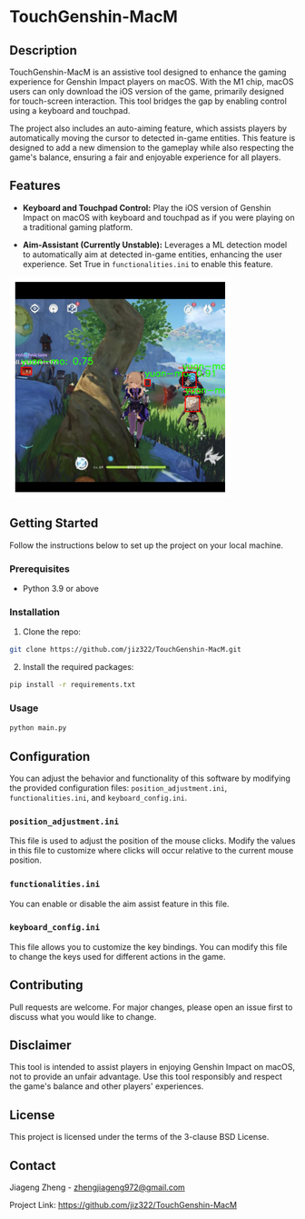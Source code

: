 # TouchGenshin-MacM

## Description

TouchGenshin-MacM is an assistive tool designed to enhance the gaming experience for Genshin Impact players on macOS. With the M1 chip, macOS users can only download the iOS version of the game, primarily designed for touch-screen interaction. This tool bridges the gap by enabling control using a keyboard and touchpad.

The project also includes an auto-aiming feature, which assists players by automatically moving the cursor to detected in-game entities. This feature is designed to add a new dimension to the gameplay while also respecting the game's balance, ensuring a fair and enjoyable experience for all players.

## Features

- **Keyboard and Touchpad Control:** Play the iOS version of Genshin Impact on macOS with keyboard and touchpad as if you were playing on a traditional gaming platform.

- **Aim-Assistant (Currently Unstable):** Leverages a ML detection model to automatically aim at detected in-game entities, enhancing the user experience. Set True in `functionalities.ini` to enable this feature.

![Aim-Assistant](https://github.com/jiz322/TouchGenshin-MacM/blob/main/accessories/yuanmo_detect.png)

## Getting Started

Follow the instructions below to set up the project on your local machine.

### Prerequisites

- Python 3.9 or above

### Installation

1. Clone the repo:

```bash
git clone https://github.com/jiz322/TouchGenshin-MacM.git
```

2. Install the required packages:

```bash
pip install -r requirements.txt
```

### Usage

```bash
python main.py
```

## Configuration

You can adjust the behavior and functionality of this software by modifying the provided configuration files: `position_adjustment.ini`, `functionalities.ini`, and `keyboard_config.ini`. 

### `position_adjustment.ini`

This file is used to adjust the position of the mouse clicks. Modify the values in this file to customize where clicks will occur relative to the current mouse position.

### `functionalities.ini`

You can enable or disable the aim assist feature in this file.

### `keyboard_config.ini`

This file allows you to customize the key bindings. You can modify this file to change the keys used for different actions in the game.

## Contributing

Pull requests are welcome. For major changes, please open an issue first to discuss what you would like to change.

## Disclaimer

This tool is intended to assist players in enjoying Genshin Impact on macOS, not to provide an unfair advantage. Use this tool responsibly and respect the game's balance and other players' experiences.

## License

This project is licensed under the terms of the 3-clause BSD License.

## Contact

Jiageng Zheng - zhengjiageng972@gmail.com

Project Link: https://github.com/jiz322/TouchGenshin-MacM